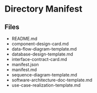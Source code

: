 # Directory Manifest

## Files

- README.md
- component-design-card.md
- data-flow-diagram-template.md
- database-design-template.md
- interface-contract-card.md
- manifest.json
- manifest.md
- sequence-diagram-template.md
- software-architecture-doc-template.md
- use-case-realization-template.md

